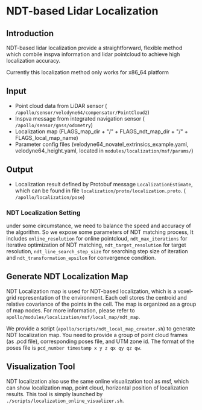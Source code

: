 # NDT-based Lidar Localization

## Introduction
  NDT-based lidar localization provide a straightforward, flexible method which combile inspva information and lidar pointcloud to achieve high localization accuracy.

  Currently this localization method only works for x86_64 platform

## Input
  * Point cloud data from LiDAR sensor ( `/apollo/sensor/velodyne64/compensator/PointCloud2`)
  * Inspva message from integrated navigation sensor ( `/apollo/sensor/gnss/odometry`)
  * Localization map (FLAGS_map_dir + "/" + FLAGS_ndt_map_dir + "/" + FLAGS_local_map_name)
  * Parameter config files (velodyne64_novatel_extrinsics_example.yaml, velodyne64_height.yaml, located in `modules/localization/msf/params/`)

## Output
  * Localization result defined by Protobuf message `LocalizationEstimate`, which can be found in file `localization/proto/localization.proto`. ( `/apollo/localization/pose`)

### NDT Localization Setting
under some circumstance, we need to balance the speed and accuracy of the algorithm. So we expose some parameters of NDT matching process, It includes `online_resolution` for online pointcloud, `ndt_max_iterations` for iterative optimization of NDT matching, `ndt_target_resolution` for target resolution, `ndt_line_search_step_size` for searching step size of iteration and `ndt_transformation_epsilon` for convergence condition.

## Generate NDT Localization Map
  NDT Localization map is used for NDT-based localization, which is a voxel-grid representation of the environment. Each cell stores the centroid and relative covariance of the points in the cell. The map is organized as a group of map nodes. For more information, please refer to `apollo/modules/localization/msf/local_map/ndt_map`.

  We provide a script (`apollo/scripts/ndt_local_map_creator.sh`) to generate NDT localization map. You need to provide a group of point cloud frames (as .pcd file), corresponding poses file, and UTM zone id. The format of the poses file is `pcd_number timestamp x y z qx qy qz qw`.

## Visualization Tool
  NDT localization also use the same online visualization tool as msf, which can show localization map, point cloud, horizontal position of localization results. This tool is simply launched by `./scripts/localization_online_visualizer.sh`.
